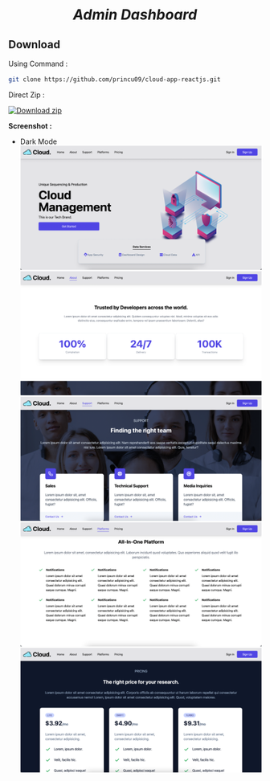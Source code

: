 <h1 align="center" style="font-style:italic;">Admin Dashboard</h1>

## Download

Using Command :

```sh
git clone https://github.com/princu09/cloud-app-reactjs.git
```

Direct Zip :

[![Download zip](https://custom-icon-badges.herokuapp.com/badge/-Download-black?style=for-the-badge&logo=download&logoColor=white "Download zip")](https://github.com/princu09/cloud-app-reactjs/archive/refs/heads/Main.zip)


**Screenshot :**

* Dark Mode
![Screenshot 1](./ss/1.png)
![Screenshot 2](./ss/2.png)
![Screenshot 3](./ss/3.png)
![Screenshot 4](./ss/4.png)
![Screenshot 5](./ss/5.png)